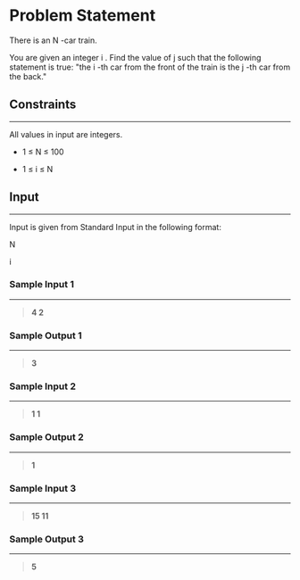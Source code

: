 # Problem Statement
There is an 
N
-car train.

You are given an integer 
i
. Find the value of 
j
 such that the following statement is true: "the 
i
-th car from the front of the train is the 
j
-th car from the back."

## Constraints
-----

All values in input are integers.
* 1
≤
N
≤
100

* 1
≤
i
≤
N
 


## Input
------
Input is given from Standard Input in the following format:

N
 
i


### Sample Input 1
----
> **4 2**

### Sample Output  1
----
> **3**

### Sample Input 2
----
> **1 1**

### Sample Output  2
----
> **1**


### Sample Input 3
----
> **15 11**

### Sample Output  3
----
> **5**